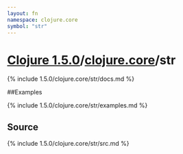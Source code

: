 ```yaml
---
layout: fn
namespace: clojure.core
symbol: "str"
---
```


# [Clojure 1.5.0](../../)/[clojure.core](../)/str

{% include 1.5.0/clojure.core/str/docs.md %}

##Examples

{% include 1.5.0/clojure.core/str/examples.md %}
## Source
{% include 1.5.0/clojure.core/str/src.md %}

